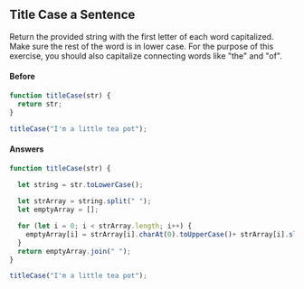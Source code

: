 ## Title Case a Sentence

Return the provided string with the first letter of each word capitalized. Make sure the rest of the word is in lower case.
For the purpose of this exercise, you should also capitalize connecting words like "the" and "of".

#### Before

```javascript
function titleCase(str) {
  return str;
}

titleCase("I'm a little tea pot");
```

#### Answers

```javascript
function titleCase(str) {
  
  let string = str.toLowerCase();

  let strArray = string.split(" ");
  let emptyArray = [];

  for (let i = 0; i < strArray.length; i++) {
    emptyArray[i] = strArray[i].charAt(0).toUpperCase()+ strArray[i].slice(1)
  }
  return emptyArray.join(" ");
}

titleCase("I'm a little tea pot");

```